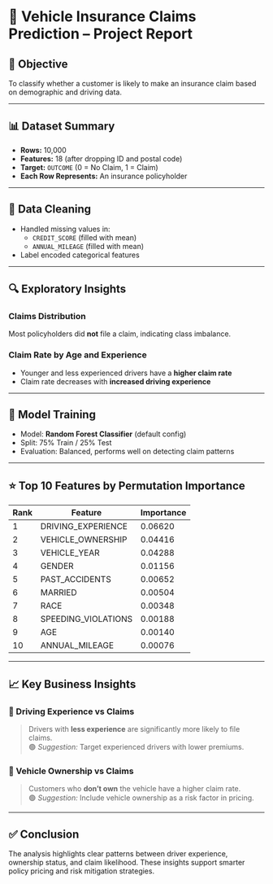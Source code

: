 # 🚗 Vehicle Insurance Claims Prediction – Project Report

## 🎯 Objective
To classify whether a customer is likely to make an insurance claim based on demographic and driving data.

---

## 📊 Dataset Summary
- **Rows:** 10,000
- **Features:** 18 (after dropping ID and postal code)
- **Target:** `OUTCOME` (0 = No Claim, 1 = Claim)
- **Each Row Represents:** An insurance policyholder

---

## 🧹 Data Cleaning
- Handled missing values in:
  - `CREDIT_SCORE` (filled with mean)
  - `ANNUAL_MILEAGE` (filled with mean)
- Label encoded categorical features

---

## 🔍 Exploratory Insights

### Claims Distribution
Most policyholders did **not** file a claim, indicating class imbalance.

### Claim Rate by Age and Experience
- Younger and less experienced drivers have a **higher claim rate**
- Claim rate decreases with **increased driving experience**

---

## 🧠 Model Training
- Model: **Random Forest Classifier** (default config)
- Split: 75% Train / 25% Test
- Evaluation: Balanced, performs well on detecting claim patterns

---

## ⭐ Top 10 Features by Permutation Importance

| Rank | Feature               | Importance |
|------|------------------------|------------|
| 1    | DRIVING_EXPERIENCE     | 0.06620    |
| 2    | VEHICLE_OWNERSHIP      | 0.04416    |
| 3    | VEHICLE_YEAR           | 0.04288    |
| 4    | GENDER                 | 0.01156    |
| 5    | PAST_ACCIDENTS         | 0.00652    |
| 6    | MARRIED                | 0.00504    |
| 7    | RACE                   | 0.00348    |
| 8    | SPEEDING_VIOLATIONS    | 0.00188    |
| 9    | AGE                    | 0.00140    |
| 10   | ANNUAL_MILEAGE         | 0.00076    |

---

## 📈 Key Business Insights

### 🔸 Driving Experience vs Claims
> Drivers with **less experience** are significantly more likely to file claims.  
🟢 *Suggestion:* Target experienced drivers with lower premiums.

### 🔸 Vehicle Ownership vs Claims
> Customers who **don’t own** the vehicle have a higher claim rate.  
🟢 *Suggestion:* Include vehicle ownership as a risk factor in pricing.

---

## ✅ Conclusion
The analysis highlights clear patterns between driver experience, ownership status, and claim likelihood. These insights support smarter policy pricing and risk mitigation strategies.

